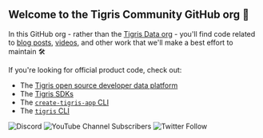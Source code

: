 ## Welcome to the Tigris Community GitHub org 👋

In this GitHub org - rather than the [Tigris Data org](https://github.com/tigris) - you'll find code related to [blog posts](https://www.tigrisdata.com), [videos](https://www.youtube.com/@tigrisdata), and other work that we'll make a best effort to maintain 🛠️

If you're looking for official product code, check out:

- The [Tigris open source developer data platform](https://github.com/tigrisdata/tigris)
- The [Tigris SDKs](https://github.com/tigrisdata?q=tigris-client&type=all&language=&sort=)
- The [`create-tigris-app` CLI](https://github.com/tigrisdata/create-tigris-app)
- The [`tigris` CLI](https://github.com/tigrisdata/tigris-cli)

![Discord](https://img.shields.io/discord/1033842669983633488?style=for-the-badge) ![YouTube Channel Subscribers](https://img.shields.io/youtube/channel/subscribers/UCsCQ5Nl3JOh71UNCCNZ3q2g?style=for-the-badge) ![Twitter Follow](https://img.shields.io/twitter/follow/tigrisdata?style=for-the-badge)
